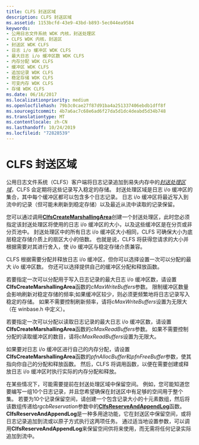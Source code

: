 ```yaml
---
title: CLFS 封送区域
description: CLFS 封送区域
ms.assetid: 1153bcfd-43e9-43bd-b893-5ec044ea9584
keywords:
- 公用日志文件系统 WDK 内核，封送处理区
- CLFS WDK 内核，封送区
- 封送区 WDK CLFS
- 日志 i/o 缓冲区 WDK CLFS
- 最大日志 i/o 缓冲区数 WDK CLFS
- 内存分配 WDK CLFS
- 缓冲区 WDK CLFS
- 追加记录 WDK CLFS
- 稳定存储 WDK CLFS
- 可变内存 WDK CLFS
- 存储 WDK CLFS
ms.date: 06/16/2017
ms.localizationpriority: medium
ms.openlocfilehash: 79b3c0cae27f87d91ba4a251337406ebdb1dff8f
ms.sourcegitcommit: 4b7a6ac7c68e6ad6f27da5d1dc4deabd5d34b748
ms.translationtype: MT
ms.contentlocale: zh-CN
ms.lasthandoff: 10/24/2019
ms.locfileid: "72828539"
---
```

# <a name="clfs-marshalling-areas"></a>CLFS 封送区域





公用日志文件系统（CLFS）客户端将日志记录追加到易失内存中的[*封送处理区域*](clfs-terminology.md#kernel-clfs-term-marshalling-area)，CLFS 会定期将这些记录写入稳定的存储。 封送处理区域是日志 i/o 缓冲区的集合，其中每个缓冲区都可以包含多个日志记录。 日志 i/o 缓冲区将最近写入到流中的记录（但可能未刷新到稳定存储）以及最近从流中读取的记录保留。

您可以通过调用[**ClfsCreateMarshallingArea**](https://docs.microsoft.com/windows-hardware/drivers/ddi/wdm/nf-wdm-clfscreatemarshallingarea)创建一个封送处理区，此时您必须指定该封送处理区将使用的日志 i/o 缓冲区的大小，以及这些缓冲区是在分页或非分页池中。 封送处理区中的所有日志 i/o 缓冲区大小相同，CLFS 可确保大小为底层稳定存储介质上的扇区大小的倍数。 也就是说，CLFS 将获得您请求的大小并根据需要对其进行舍入，使 i/o 缓冲区与稳定存储介质兼容。

CLFS 根据需要分配并释放日志 i/o 缓冲区，但你可以选择设置一次可以分配的最大 i/o 缓冲区数。 你还可以选择提供自己的缓冲区分配和释放函数。

若要指定一次可以分配用于写入日志记录的最大日志 i/o 缓冲区数，请设置**ClfsCreateMarshallingArea**函数的*cMaxWriteBuffers*参数。 限制缓冲区数量会影响刷新对稳定存储的频率;如果缓冲区较少，则必须更频繁地将日志记录写入稳定的存储。 如果不需要控制刷新频率，请将*cMaxWriteBuffers*设置为无限大（在 winbase.h 中定义）。

若要指定一次可以分配以读取日志记录的最大日志 i/o 缓冲区数，请设置**ClfsCreateMarshallingArea**函数的*cMaxReadBuffers*参数。 如果不需要控制分配的读取缓冲区的数目，请将*cMaxReadBuffers*设置为无限大。

如果要对日志 i/o 缓冲区进行自己的内存分配，请设置**ClfsCreateMarshallingArea**函数的*pfnAllocBuffer*和*pfnFreeBuffer*参数，使其指向你自己的分配和释放函数。 然后，CLFS 将调用函数，以便在需要创建或释放日志 i/o 缓冲区时执行实际的内存分配和释放。

在某些情况下，可能需要提前在封送处理区域中保留空间。 例如，您可能知道您要编写一组10个日志记录，并且您希望确保在封送区中有足够的空间用于整个集。 若要为10个记录保留空间，请创建一个包含记录大小的十元素数组，然后将该数组传递给*rgcbReservation*参数中的[**ClfsReserveAndAppendLog**](https://docs.microsoft.com/windows-hardware/drivers/ddi/wdm/nf-wdm-clfsreserveandappendlog)函数。 **ClfsReserveAndAppendLog**是一种多用途功能，它在封送区中保留空间，或将日志记录追加到流或以原子方式执行这两项任务。 通过适当地设置参数，可以调用**ClfsReserveAndAppendLog**来保留空间供将来使用，而无需将任何记录实际追加到流中。

 

 




